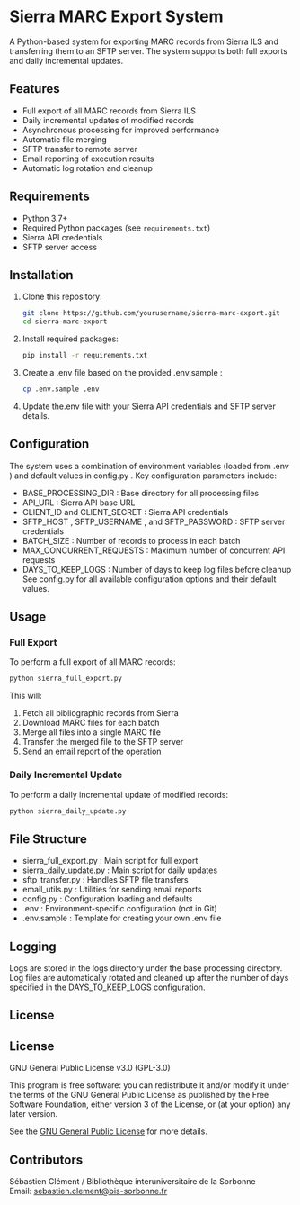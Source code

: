 # Sierra MARC Export System

A Python-based system for exporting MARC records from Sierra ILS and transferring them to an SFTP server. The system supports both full exports and daily incremental updates.

## Features

- Full export of all MARC records from Sierra ILS
- Daily incremental updates of modified records
- Asynchronous processing for improved performance
- Automatic file merging
- SFTP transfer to remote server
- Email reporting of execution results
- Automatic log rotation and cleanup

## Requirements

- Python 3.7+
- Required Python packages (see `requirements.txt`)
- Sierra API credentials
- SFTP server access

## Installation

1. Clone this repository:
   ```bash
   git clone https://github.com/yourusername/sierra-marc-export.git
   cd sierra-marc-export

2. Install required packages:
   ```bash
   pip install -r requirements.txt

3. Create a .env file based on the provided .env.sample :
   ```bash
   cp .env.sample .env

4. Update the.env file with your Sierra API credentials and SFTP server details.

## Configuration
The system uses a combination of environment variables (loaded from .env ) and default values in config.py . Key configuration parameters include:

- BASE_PROCESSING_DIR : Base directory for all processing files
- API_URL : Sierra API base URL
- CLIENT_ID and CLIENT_SECRET : Sierra API credentials
- SFTP_HOST , SFTP_USERNAME , and SFTP_PASSWORD : SFTP server credentials
- BATCH_SIZE : Number of records to process in each batch
- MAX_CONCURRENT_REQUESTS : Maximum number of concurrent API requests
- DAYS_TO_KEEP_LOGS : Number of days to keep log files before cleanup
See config.py for all available configuration options and their default values.

## Usage
### Full Export
To perform a full export of all MARC records:
```bash
python sierra_full_export.py
```
This will:

1. Fetch all bibliographic records from Sierra
2. Download MARC files for each batch
3. Merge all files into a single MARC file
4. Transfer the merged file to the SFTP server
5. Send an email report of the operation

### Daily Incremental Update
To perform a daily incremental update of modified records:
```bash
python sierra_daily_update.py
```

## File Structure
- sierra_full_export.py : Main script for full export
- sierra_daily_update.py : Main script for daily updates
- sftp_transfer.py : Handles SFTP file transfers
- email_utils.py : Utilities for sending email reports
- config.py : Configuration loading and defaults
- .env : Environment-specific configuration (not in Git)
- .env.sample : Template for creating your own .env file

## Logging
Logs are stored in the logs directory under the base processing directory. Log files are automatically rotated and cleaned up after the number of days specified in the DAYS_TO_KEEP_LOGS configuration.

## License
## License
GNU General Public License v3.0 (GPL-3.0)

This program is free software: you can redistribute it and/or modify it under the terms of the GNU General Public License as published by the Free Software Foundation, either version 3 of the License, or (at your option) any later version.

See the [GNU General Public License](https://www.gnu.org/licenses/gpl-3.0.en.html) for more details.

## Contributors
Sébastien Clément / Bibliothèque interuniversitaire de la Sorbonne  
Email: sebastien.clement@bis-sorbonne.fr